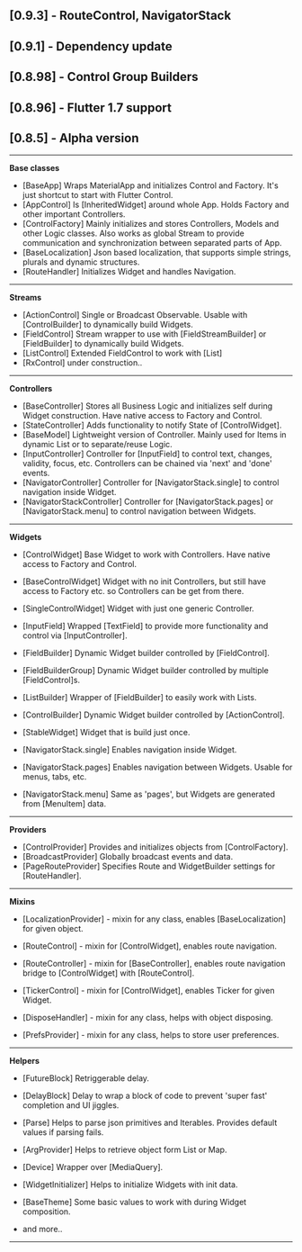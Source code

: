 ## [0.9.3] - RouteControl, NavigatorStack
## [0.9.1] - Dependency update
## [0.8.98] - Control Group Builders
## [0.8.96] - Flutter 1.7 support
## [0.8.5] - Alpha version

---

**Base classes**

- [BaseApp] Wraps MaterialApp and initializes Control and Factory. It's just shortcut to start with Flutter Control.
- [AppControl] Is [InheritedWidget] around whole App. Holds Factory and other important Controllers.
- [ControlFactory] Mainly initializes and stores Controllers, Models and other Logic classes. Also works as global Stream to provide communication and synchronization between separated parts of App.
- [BaseLocalization] Json based localization, that supports simple strings, plurals and dynamic structures.
- [RouteHandler] Initializes Widget and handles Navigation.

---

**Streams**

- [ActionControl] Single or Broadcast Observable. Usable with [ControlBuilder] to dynamically build Widgets.
- [FieldControl] Stream wrapper to use with [FieldStreamBuilder] or [FieldBuilder] to dynamically build Widgets.
- [ListControl] Extended FieldControl to work with [List]
- [RxControl] under construction..

---

**Controllers**

- [BaseController] Stores all Business Logic and initializes self during Widget construction. Have native access to Factory and Control.
- [StateController] Adds functionality to notify State of [ControlWidget].
- [BaseModel] Lightweight version of Controller. Mainly used for Items in dynamic List or to separate/reuse Logic.
- [InputController] Controller for [InputField] to control text, changes, validity, focus, etc. Controllers can be chained via 'next' and 'done' events.
- [NavigatorController] Controller for [NavigatorStack.single] to control navigation inside Widget.
- [NavigatorStackController] Controller for [NavigatorStack.pages] or [NavigatorStack.menu] to control navigation between Widgets.

---

**Widgets**

- [ControlWidget] Base Widget to work with Controllers. Have native access to Factory and Control. 
- [BaseControlWidget] Widget with no init Controllers, but still have access to Factory etc. so Controllers can be get from there.
- [SingleControlWidget] Widget with just one generic Controller.

- [InputField] Wrapped [TextField] to provide more functionality and control via [InputController].
- [FieldBuilder] Dynamic Widget builder controlled by [FieldControl].
- [FieldBuilderGroup] Dynamic Widget builder controlled by multiple [FieldControl]s. 
- [ListBuilder] Wrapper of [FieldBuilder] to easily work with Lists.
- [ControlBuilder] Dynamic Widget builder controlled by [ActionControl].
- [StableWidget] Widget that is build just once.

- [NavigatorStack.single] Enables navigation inside Widget.
- [NavigatorStack.pages] Enables navigation between Widgets. Usable for menus, tabs, etc.
- [NavigatorStack.menu] Same as 'pages', but Widgets are generated from [MenuItem] data.

---

**Providers**

- [ControlProvider] Provides and initializes objects from [ControlFactory].
- [BroadcastProvider] Globally broadcast events and data.
- [PageRouteProvider] Specifies Route and WidgetBuilder settings for [RouteHandler].

---

**Mixins**

- [LocalizationProvider] - mixin for any class, enables [BaseLocalization] for given object.
- [RouteControl] - mixin for [ControlWidget], enables route navigation.
- [RouteController] - mixin for [BaseController], enables route navigation bridge to [ControlWidget] with [RouteControl]. 
- [TickerControl] - mixin for [ControlWidget], enables Ticker for given Widget.

- [DisposeHandler] - mixin for any class, helps with object disposing.
- [PrefsProvider] - mixin for any class, helps to store user preferences.

---

**Helpers**

- [FutureBlock] Retriggerable delay.
- [DelayBlock] Delay to wrap a block of code to prevent 'super fast' completion and UI jiggles.
- [Parse] Helps to parse json primitives and Iterables. Provides default values if parsing fails.
- [ArgProvider] Helps to retrieve object form List or Map.
- [Device] Wrapper over [MediaQuery].
- [WidgetInitializer] Helps to initialize Widgets with init data.
- [BaseTheme] Some basic values to work with during Widget composition.

- and more..

---

